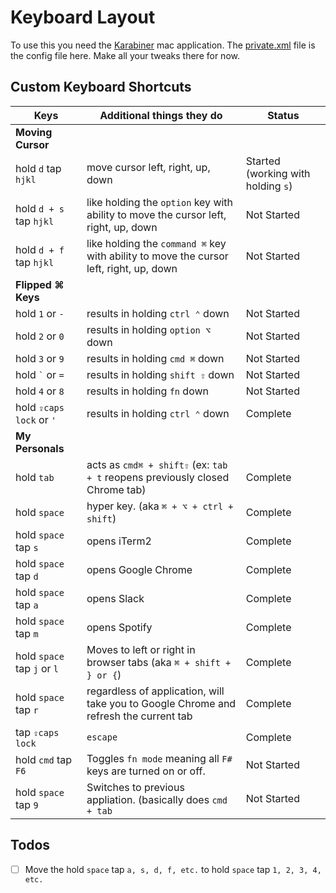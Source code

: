 Keyboard Layout
===============

To use this you need the [Karabiner](https://pqrs.org/osx/karabiner/) mac application. The [private.xml](https://github.com/alex-cory/fasthacks/blob/master/dotfiles/keyboard_layout/private_old.xml) file is the config file here.  Make all your tweaks there for now.

Custom Keyboard Shortcuts
-------------------------

| Keys                  | Additional things they do                                                    | Status      |
| --------------------- | ---------------------------------------------------------------------------- | ----------- |
| **Moving Cursor**     |                                                                              |             |
| hold `d` tap `hjkl`   | move cursor left, right, up, down                                            | Started (working with holding `s`) |
| hold `d + s` tap `hjkl` | like holding the `option` key with ability to move the cursor left, right, up, down  | Not Started |
| hold `d + f` tap `hjkl` | like holding the `command ⌘` key with ability to move the cursor left, right, up, down  | Not Started |
| **Flipped ⌘ Keys**                                                                                   |             |
| hold `1` or `-`       | results in holding `ctrl ⌃` down                                             | Not Started |
| hold `2` or `0`       | results in holding `option ⌥` down                                           | Not Started |
| hold `3` or `9`       | results in holding `cmd ⌘` down                                              | Not Started |
| hold `` ` `` or `=`   | results in holding `shift ⇧` down                                            | Not Started |
| hold `4` or `8`       | results in holding `fn` down                                                 | Not Started |
| hold `⇪caps lock` or `'`| results in holding `ctrl ⌃` down                                           | Complete    |
| **My Personals**      |                                                                              |             |
| hold `tab`            | acts as `cmd⌘ + shift⇧` (ex: `tab + t` reopens previously closed Chrome tab) | Complete    |
| hold `space`          | hyper key. (aka `⌘ + ⌥ + ctrl + shift`)                                      | Complete    |
| hold `space` tap `s`  | opens iTerm2                                                                 | Complete    |
| hold `space` tap `d`  | opens Google Chrome                                                          | Complete    |
| hold `space` tap `a`  | opens Slack                                                                  | Complete    |
| hold `space` tap `m`  | opens Spotify                                                                | Complete    |
| hold `space` tap `j` or `l` | Moves to left or right in browser tabs (aka `⌘ + shift + } or {`)      | Complete    |
| hold `space` tap `r`  | regardless of application, will take you to Google Chrome and refresh the current tab | Complete |
| tap `⇪caps lock`      | `escape`                                                                     | Complete    |
| hold `cmd` tap `F6`   | Toggles `fn mode` meaning all `F#` keys are turned on or off.                | Not Started |
| hold `space` tap `9`  | Switches to previous appliation. (basically does `cmd + tab`                 | Not Started |

Todos
-----
 - [ ]  Move the hold `space` tap `a, s, d, f, etc.` to hold `space` tap `1, 2, 3, 4, etc.`
